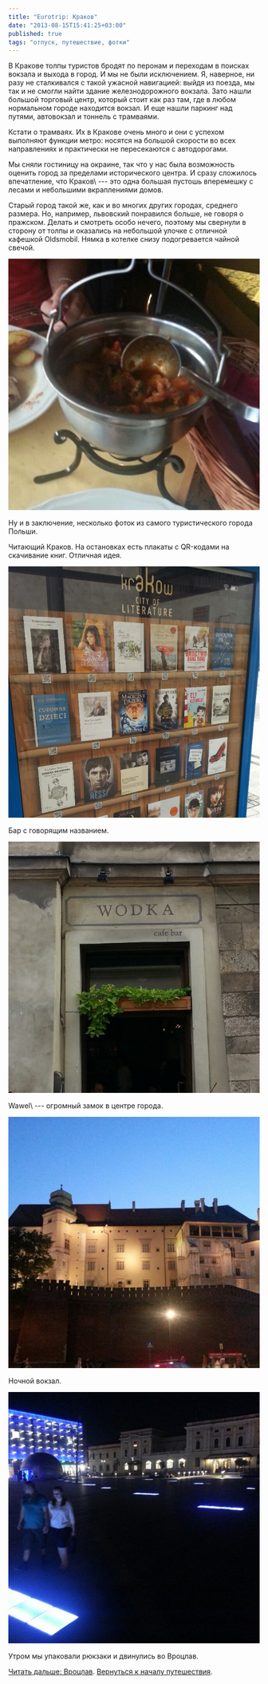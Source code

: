 ```yaml
---
title: "Eurotrip: Краков"
date: "2013-08-15T15:41:25+03:00"
published: true
tags: "отпуск, путешествие, фотки"
---
```


В Кракове толпы туристов бродят по перонам и переходам в поисках вокзала и выхода в город. И мы не были исключением.
Я, наверное, ни разу не сталкивался с такой ужасной навигацией: выйдя из поезда, мы так и не смогли найти здание
железнодорожного вокзала. Зато нашли большой торговый центр, который стоит как раз там, где в любом нормальном
городе находится вокзал. И еще нашли паркинг над путями, автовокзал и тоннель с трамваями.

Кстати о трамваях. Их в Кракове очень много и они с успехом выполняют функции метро: носятся на большой скорости
во всех направлениях и практически не пересекаются с автодорогами.

Мы сняли гостиницу на окраине, так что у нас была возможность оценить город за пределами исторического центра.
И сразу сложилось впечатление, что Краков\ --- это одна большая пустошь вперемешку с лесами и небольшими
вкраплениями домов.

Старый город такой же, как и во многих других городах, среднего размера. Но, например, львовский понравился больше,
не говоря о пражском. Делать и смотреть особо нечего, поэтому мы свернули в сторону от толпы и оказались на небольшой
улочке с отличной кафешкой Oldsmobil. Нямка в котелке снизу подогревается чайной свечой.

![Вкуснятина в котелке](/images/travel/2013-08-eurotrip/krakow-pot.jpg "Вкуснятина в котелке")

Ну и в заключение, несколько фоток из самого туристического города Польши. 

Читающий Краков. На остановках есть плакаты с QR-кодами на скачивание книг. Отличная идея. 

![Читающий Краков](/images/travel/2013-08-eurotrip/krakow-reading.jpg "Читающий Краков")

Бар с говорящим названием. 

![Wodka](/images/travel/2013-08-eurotrip/krakow-wodka.jpg "Wodka")

Wawel\ --- огромный замок в центре города.

![Wawel](/images/travel/2013-08-eurotrip/krakow-wawel.jpg "Wawel")

Ночной вокзал. 

![Ночной вокзал](/images/travel/2013-08-eurotrip/krakow-railway-station.jpg "Ночной вокзал")

Утром мы упаковали рюкзаки и двинулись во Вроцлав.

[Читать дальше: Вроцлав](/post/eurotrip-wroclaw/). [Вернуться к началу путешествия](/post/eurotrip-warsaw/).
